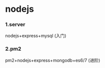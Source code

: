 # nodejs
### 1.server
  nodejs+express+mysql (入门)

### 2.pm2  
  pm2+nodejs+express+mongodb+es6/7 (进阶)

